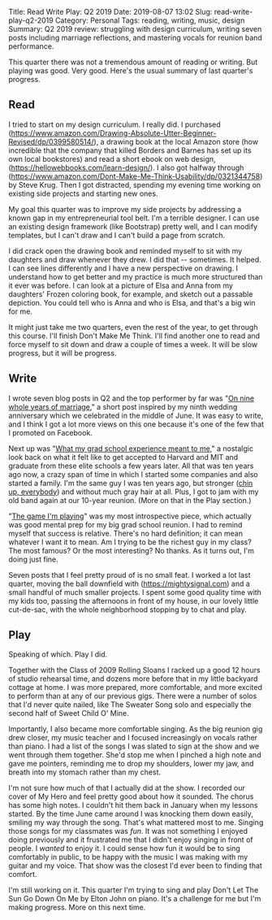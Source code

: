 Title: Read Write Play: Q2 2019
Date: 2019-08-07 13:02
Slug: read-write-play-q2-2019
Category: Personal
Tags: reading, writing, music, design
Summary: Q2 2019 review: struggling with design curriculum, writing seven posts including marriage reflections, and mastering vocals for reunion band performance.

This quarter there was not a tremendous amount of reading or writing. But playing was good. Very good. Here's the usual summary of last quarter's progress. 

## Read

I tried to start on my design curriculum. I really did. I purchased (https://www.amazon.com/Drawing-Absolute-Utter-Beginner-Revised/dp/0399580514/), a drawing book at the local Amazon store (how incredible that the company that killed Borders and Barnes has set up its own local bookstores) and read a short ebook on web design, (https://hellowebbooks.com/learn-design/). I also got halfway through (https://www.amazon.com/Dont-Make-Me-Think-Usability/dp/0321344758) by Steve Krug. Then I got distracted, spending my evening time working on existing side projects and starting new ones. 

My goal this quarter was to improve my side projects by addressing a known gap in my entrepreneurial tool belt. I'm a terrible designer. I can use an existing design framework (like Bootstrap) pretty well, and I can modify templates, but I can't draw and I can't build a page from scratch. 

I did crack open the drawing book and reminded myself to sit with my daughters and draw whenever they drew. I did that -- sometimes. It helped. I can see lines differently and I have a new perspective on drawing. I understand how to get better and my practice is much more structured than it ever was before. I can look at a picture of Elsa and Anna from my daughters' Frozen coloring book, for example, and sketch out a passable depiction. You could tell who is Anna and who is Elsa, and that's a big win for me. 

It might just take me two quarters, even the rest of the year, to get through this course. I'll finish Don't Make Me Think. I'll find another one to read and force myself to sit down and draw a couple of times a week. It will be slow progress, but it will be progress. 

## Write

I wrote seven blog posts in Q2 and the top performer by far was "[On nine whole years of marriage]({filename}on-nine-whole-years-of-marriage.md)," a short post inspired by my ninth wedding anniversary which we celebrated in the middle of June. It was easy to write, and I think I got a lot more views on this one because it's one of the few that I promoted on Facebook. 

Next up was "[What my grad school experience meant to me]({filename}what-my-grad-school-experience-meant-to-me.md)," a nostalgic look back on what it felt like to get accepted to Harvard and MIT and graduate from these elite schools a few years later. All that was ten years ago now, a crazy span of time in which I started some companies and also started a family. I'm the same guy I was ten years ago, but stronger ([chin up, everybody]({filename}chin-up-everybody.md)) and without much gray hair at all. Plus, I got to jam with my old band again at our 10-year reunion. (More on that in the Play section.)

"[The game I'm playing]({filename}the-game-im-playing.md)" was my most introspective piece, which actually was good mental prep for my big grad school reunion. I had to remind myself that success is relative. There's no hard definition; it can mean whatever I want it to mean. Am I trying to be the richest guy in my class? The most famous? Or the most interesting? No thanks. As it turns out, I'm doing just fine.

Seven posts that I feel pretty proud of is no small feat. I worked a lot last quarter, moving the ball downfield with (https://mightysignal.com) and a small handful of much smaller projects. I spent some good quality time with my kids too, passing the afternoons in front of my house, in our lovely little cut-de-sac, with the whole neighborhood stopping by to chat and play. 

## Play

Speaking of which. Play I did. 

Together with the Class of 2009 Rolling Sloans I racked up a good 12 hours of studio rehearsal time, and dozens more before that in my little backyard cottage at home. I was more prepared, more comfortable, and more excited to perform than at any of our previous gigs. There were a number of solos that I'd never quite nailed, like The Sweater Song solo and especially the second half of Sweet Child O' Mine. 

Importantly, I also became more comfortable singing. As the big reunion gig drew closer, my music teacher and I focused increasingly on vocals rather than piano. I had a list of the songs I was slated to sign at the show and we went through them together. She'd stop me when I pinched a high note and gave me pointers, reminding me to drop my shoulders, lower my jaw, and breath into my stomach rather than my chest. 

I'm not sure how much of that I actually did at the show. I recorded our cover of My Hero and feel pretty good about how it sounded. The chorus has some high notes. I couldn't hit them back in January when my lessons started. By the time June came around I was knocking them down easily, smiling my way through the song. That's what mattered most to me. Singing those songs for my classmates was *fun*. It was not something I enjoyed doing previously and it frustrated me that I didn't enjoy singing in front of people. I *wanted* to enjoy it. I could sense how fun it would be to sing comfortably in public, to be happy with the music I was making with my guitar and my voice. That show was the closest I'd ever been to finding that comfort. 

I'm still working on it. This quarter I'm trying to sing and play Don't Let The Sun Go Down On Me by Elton John on piano. It's a challenge for me but I'm making progress. More on this next time.